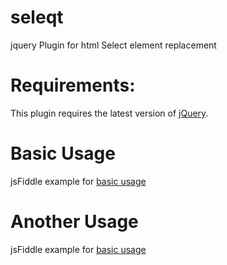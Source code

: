 # seleqt
jquery Plugin for html Select element replacement

# Requirements:
This plugin requires the latest version of [jQuery](http://jquery.com/).

# Basic Usage
jsFiddle example for [basic usage](https://jsfiddle.net/miso25/75z2Ljyd/59/)

# Another Usage
jsFiddle example for [basic usage](https://jsfiddle.net/miso25/d1g5rch7/5/)

